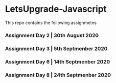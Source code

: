 # LetsUpgrade-Javascript
  
  This repo contains the following assignmetns 
  
### Assignment Day 2 | 30th August 2020

### Assignment Day 3 | 5th Septmenber 2020

### Assignment Day 6 | 14th Septmenber 2020

### Assignment Day 8 | 24th Septmenber 2020

